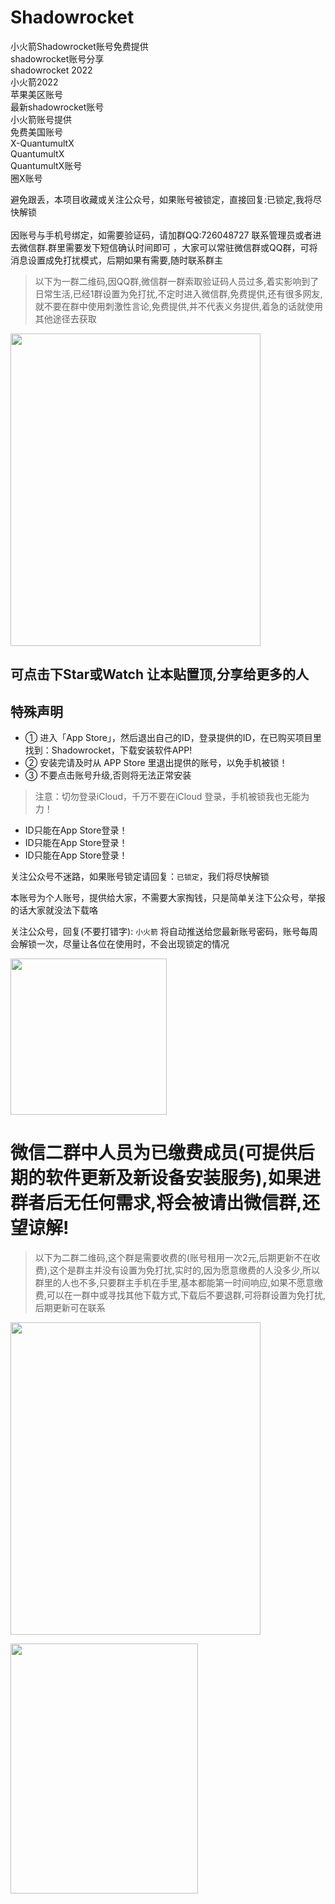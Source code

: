 # Shadowrocket

小火箭Shadowrocket账号免费提供 </br>
shadowrocket账号分享</br> 
shadowrocket 2022 </br>
小火箭2022 </br>
苹果美区账号 </br>
最新shadowrocket账号 </br>
小火箭账号提供</br>
免费美国账号</br>
X-QuantumultX</br>
QuantumultX</br>
QuantumultX账号</br>
圈X账号</br>

避免跟丢，本项目收藏或关注公众号，如果账号被锁定，直接回复:已锁定,我将尽快解锁</br></br>
因账号与手机号绑定，如需要验证码，请加群QQ:726048727 联系管理员或者进去微信群.群里需要发下短信确认时间即可 ，大家可以常驻微信群或QQ群，可将消息设置成免打扰模式，后期如果有需要,随时联系群主

> 以下为一群二维码,因QQ群,微信群一群索取验证码人员过多,着实影响到了日常生活,已经1群设置为免打扰,不定时进入微信群,免费提供,还有很多网友,就不要在群中使用刺激性言论,免费提供,并不代表义务提供,着急的话就使用其他途径去获取


<img src="https://user-images.githubusercontent.com/10216673/167239332-6c31a3d8-84be-4ebb-88ea-3ed45396ba02.png" width=400 height=500></img>



## 可点击下Star或Watch 让本贴置顶,分享给更多的人


## 特殊声明

- ① 进入「App Store」，然后退出自己的ID，登录提供的ID，在已购买项目里找到：Shadowrocket，下载安装软件APP!
- ② 安装完请及时从 APP Store 里退出提供的账号，以免手机被锁！
- ③ 不要点击账号升级,否则将无法正常安装


> 注意：切勿登录iCloud，千万不要在iCloud 登录，手机被锁我也无能为力！

* ID只能在App Store登录！
* ID只能在App Store登录！
* ID只能在App Store登录！


关注公众号不迷路，如果账号锁定请回复：`已锁定`，我们将尽快解锁

本账号为个人账号，提供给大家，不需要大家掏钱，只是简单关注下公众号，举报的话大家就没法下载咯

关注公众号，回复(不要打错字):   `小火箭`  将自动推送给您最新账号密码，账号每周会解锁一次，尽量让各位在使用时，不会出现锁定的情况


<img src="https://user-images.githubusercontent.com/10216673/160290184-10b0a57a-c27d-4024-98f5-785bfe0c7b8f.jpg" width=250 height=250></img>




# 微信二群中人员为已缴费成员(可提供后期的软件更新及新设备安装服务),如果进群者后无任何需求,将会被请出微信群,还望谅解!


> 以下为二群二维码,这个群是需要收费的(账号租用一次2元,后期更新不在收费),这个是群主并没有设置为免打扰,实时的,因为愿意缴费的人没多少,所以群里的人也不多,只要群主手机在手里,基本都能第一时间响应,如果不愿意缴费,可以在一群中或寻找其他下载方式,下载后不要退群,可将群设置为免打扰,后期更新可在联系

<img src="https://user-images.githubusercontent.com/10216673/167373666-69b8660c-e159-42ac-9154-a21d734d3cc9.png" width=400 height=500></img>



<img src="https://user-images.githubusercontent.com/10216673/161399779-c6534580-127d-4833-bd23-53c85912992c.png" width=300 height=400></img>

